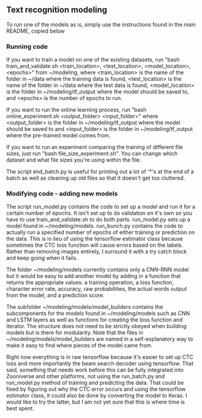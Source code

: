 ## Text recognition modeling

To run one of the models as is, simply use the instructions found in the main README, copied below

### Running code
If you want to train a model on one of the existing datasets, run "bash train_and_validate.sh \<train\_location\>, \<test\_location\>, \<model\_location\>, \<epochs\>" from ~/modeling, where \<train\_location\> is the name of the folder in ~/data where the training data is found, \<test\_location\> is the name of the folder in ~/data where the test data is found, \<model\_location\> is the folder in ~/modeling/tf_output where the model should be saved to, and \<epochs\> is the number of epochs to run.

If you want to run the online learning process, run "bash online_experiment.sh \<output\_folder\> \<input\_folder\>" where \<output\_folder\> is the folder in ~/modeling/tf_output where the model should be saved to and \<input\_folder\> is the folder in ~/modeling/tf_output where the pre-trained model comes from.

If you want to run an experiment comparing the training of different file sizes, just run "bash file_size_experiment.sh". You can change which dataset and what file sizes you're using within the file.

The script end_batch.py is useful for printing out a lot of '\*'s at the end of a batch as well as cleaning up old files so that it doesn't get too cluttered.

### Modifying code - adding new models
The script run_model.py contains the code to set up a model and run it for a certain number of epochs. It isn't set up to do validation on it's own so you have to use train_and_validate.sh to do both parts. run_model.py sets up a model found in ~/modeling/models. run_bunch.py contains the code to actually run a specified number of epochs of either training or prediction on the data. This is in lieu of using the tensorflow estimator class because sometimes the CTC loss function will cause errors based on the labels. Rather than removing images entirely, I surround it with a try catch block and keep going when it fails. 

The folder ~/modeling/models currently contains only a CNN-RNN model but it would be easy to add another model by adding in a function that returns the appropriate values: a training operation, a loss function, character error rate, accuracy, raw probabilities, the actual words output from the model, and a prediction score.

The subfolder ~/modeling/models/model_builders contains the subcomponents for the models found in ~/modeling/models such as CNN and LSTM layers as well as functions for creating the loss function and iterator. The structure does not need to be strictly obeyed when building models but is there for modularity. Note that the files in ~/modeling/models/model_builders are named in a self-explanatory way to make it easy to find where pieces of the model came from.

Right now everything is in raw tensorflow because it's easier to set up CTC loss and more importantly the beam search decoder using tensorflow. That said, something that needs work before this can be fully integrated into Zooniverse and other platforms, not using the run_batch.py and run_model.py method of training and predicting the data. That could be fixed by figuring out why the CTC error occurs and using the tensorflow estimator class, it could also be done by converting the model to Keras. I would like to try the latter, but I am not yet sure that this is where time is best spent.

